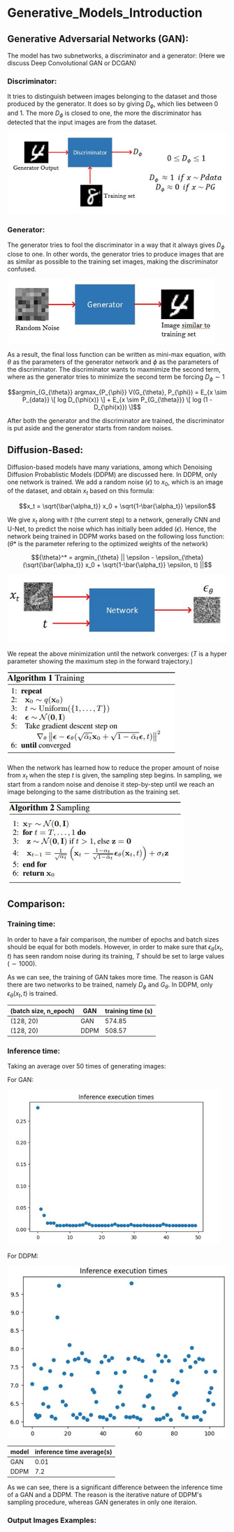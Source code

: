 # Generative_Models_Introduction

## Generative Adversarial Networks (GAN): 

The model has two subnetworks, a discriminator and a generator: (Here we discuss Deep Convolutional GAN or DCGAN)

### Discriminator: 

It tries to distinguish between images belonging to the dataset and those produced by the generator. It does so by giving $D_\phi$, which lies between 0 and 1. The more $D_\phi$ is closed to one, the more the discriminator has detected that the input images are from the dataset. 

![img00](./images/c5.JPG)

### Generator: 

The generator tries to fool the discriminator in a way that it always gives $D_\phi$ close to one. In other words, the generator tries to produce images that are as similar as possible to the training set images, making the discriminator confused.

![img01](./images/c6.JPG)


As a result, the final loss function can be written as mini-max equation, with $\theta$ as the parameters of the generator network and $\phi$ as the parameters of the discriminator. The discriminator wants to maxmimize the second term, where as the generator tries to minimize the second term be forcing $D_{\phi} \sim 1$

$$argmin_{G_{\theta}} argmax_{P_{\phi}} V(G_{\theta}, P_{\phi}) = E_{x \sim P_{data}} \[ log D_{\phi(x)} \] + E_{x \sim P_{G_{\theta}}} \[ log (1 - D_{\phi(x)}) \]$$

After both the generator and the discriminator are trained, the discriminator is put aside and the generator starts from random noises. 

## Diffusion-Based: 

Diffusion-based models have many variations, among which Denoising Diffusion Probablistic Models (DDPM) are discussed here. In DDPM, only one network is trained. We add a random noise ($\epsilon$) to $x_0$, which is an image of the dataset, and obtain $x_t$ based on this formula:

$$x_t = \sqrt{\bar{\alpha_t}} x_0 + \sqrt{1-\bar{\alpha_t}} \epsilon$$

We give $x_t$ along with $t$ (the current step) to a network, generally CNN and U-Net, to predict the noise which has initially been added ($\epsilon$). Hence, the network being trained in DDPM works based on the following loss function: ($\theta*$ is the parameter refering to the optimized weights of the network)


$${\theta}^* = argmin_{\theta} || \epsilon - \epsilon_{\theta}(\sqrt{\bar{\alpha_t}} x_0 + \sqrt{1-\bar{\alpha_t}} \epsilon, t) ||$$

![img02](./images/c7.JPG)

We repeat the above minimization until the network converges: ($T$ is a hyper parameter showing the maximum step in the forward trajectory.)

![img02](./images/c1.JPG)

When the network has learned how to reduce the proper amount of noise from $x_t$ when the step $t$ is given, the sampling step begins. In sampling, we start from a random noise and denoise it step-by-step until we reach an image belonging to the same distribution as the training set.

![img03](./images/c2.JPG)


## Comparison: 

### Training time: 

In order to have a fair comparison, the number of epochs and batch sizes should be equal for both models. However, in order to make sure that $\epsilon_{\theta}(x_t, t)$ has seen random noise during its training, $T$ should be set to large values ($\sim 1000$). 

As we can see, the training of GAN takes more time. The reason is GAN there are two networks to be trained, namely $D_{\phi}$ and $G_{\theta}$. In DDPM, only $\epsilon_{\theta}(x_t, t)$ is trained.

| (batch size, n_epoch) | GAN | training time (s) |
| --- | --- | --- |
| (128, 20) | GAN | 574.85 |
| (128, 20) |  DDPM | 508.57 |


### Inference time: 

Taking an average over 50 times of generating images: 

For GAN:

![img05](./images/c4.JPG)

For DDPM: 

![img06](./images/c3.JPG)

| model | inference time average(s) |
| --- | --- |
| GAN | 0.01 |
| DDPM | 7.2 |

As we can see, there is a significant difference between the inference time of a GAN and a DDPM. The reason is the iterative nature of DDPM's sampling procedure, whereas GAN generates in only one iteraion.

### Output Images Examples: 




